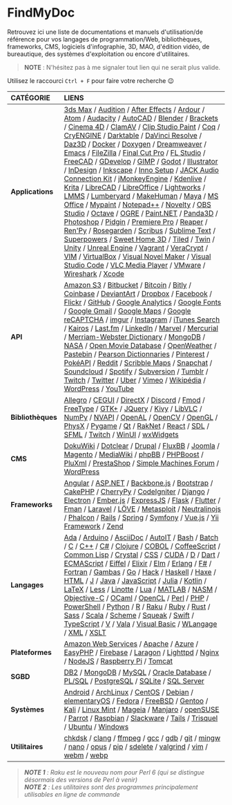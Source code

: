 # FindMyDoc

Retrouvez ici une liste de documentations et manuels d'utilisation/de référence pour vos langages de programmation/Web, bibliothèques, frameworks, CMS, logiciels d'infographie, 3D, MAO, d'édition vidéo, de bureautique, des systèmes d'exploitation ou encore d'utilitaires.

> **NOTE** : N'hésitez pas à me signaler tout lien qui ne serait plus valide.

Utilisez le raccourci `Ctrl + F` pour faire votre recherche 😉

|CATÉGORIE|LIENS|
|:--|:--|
|**Applications**|[3ds Max](https://knowledge.autodesk.com/fr/support/3ds-max) / [Audition](https://helpx.adobe.com/fr/audition/user-guide.html) / [After Effects](https://helpx.adobe.com/fr/after-effects/user-guide.html) / [Ardour](https://manual.ardour.org/toc) / [Atom](https://atom.io/docs) / [Audacity](https://manual.audacityteam.org/index.html) / [AutoCAD](https://knowledge.autodesk.com/fr/support/autocad) / [Blender](https://docs.blender.org) / [Brackets](http://brackets.io/docs/current/modules/brackets.html) / [Cinema 4D](https://help.maxon.net/) / [ClamAV](https://www.clamav.net/documents/clam-antivirus-user-manual) / [Clip Studio Paint](https://tips.clip-studio.com/en-us/official) / [Coq](https://coq.inria.fr/documentation) / [CryENGINE](https://docs.cryengine.com/display/CEMANUAL/CRYENGINE+V+Manual) / [Darktable](https://darktable.fr/les-manuels) / [DaVinci Resolve](https://www.blackmagicdesign.com/fr/products/davinciresolve/training) / [Daz3D](http://docs.daz3d.com/doku.php) / [Docker](https://training.play-with-docker.com) / [Doxygen](http://www.doxygen.nl/manual/index.html) / [Dreamweaver](https://helpx.adobe.com/fr/dreamweaver/user-guide.html) / [Emacs](https://www.gnu.org/software/emacs/documentation.html) / [FileZilla](https://wiki.filezilla-project.org/Documentation) / [Final Cut Pro](https://support.apple.com/fr-fr/guide/final-cut-pro) / [FL Studio](https://www.image-line.com/support/flstudio_online_manual) / [FreeCAD](https://www.freecadweb.org/wiki/Getting_started/fr) / [GDevelop](http://wiki.compilgames.net/doku.php/fr/gdevelop5/start) / [GIMP](https://docs.gimp.org/2.10/fr) / [Godot](https://docs.godotengine.org/fr/latest) / [Illustrator](https://helpx.adobe.com/fr/illustrator/user-guide.html) / [InDesign](https://helpx.adobe.com/fr/indesign/user-guide.html) / [Inkscape](https://inkscape.org/learn) / [Inno Setup](https://www.jrsoftware.org/ishelp) / [JACK Audio Connection Kit](https://github.com/jackaudio/jackaudio.github.com/wiki) / [jMonkeyEngine](https://jmonkeyengine.org/docs) / [Kdenlive](https://userbase.kde.org/Kdenlive/Manual/fr) / [Krita](https://docs.krita.org/fr/index.html) / [LibreCAD](https://wiki.librecad.org/index.php?title=Main_Page) / [LibreOffice](https://wiki.documentfoundation.org/Documentation/fr) / [Lightworks](https://www.lwks.com/index.php?option=com_content&view=article&id=162&Itemid=246&start=QuickStart) / [LMMS](https://lmms.io/documentation) / [Lumberyard](https://docs.aws.amazon.com/lumberyard/index.html) / [MakeHuman](http://www.makehumancommunity.org/wiki/Main_Page) / [Maya](https://knowledge.autodesk.com/fr/support/maya/getting-started/caas/simplecontent/content/maya-documentation.html) / [MS Office](https://support.office.com) / [Mypaint](https://github.com/mypaint/mypaint/wiki/Documentation) / [Notepad++](https://npp-user-manual.org) / [Novelty](http://www.visualnovelty.com/docs) / [OBS Studio](https://obsproject.com/wiki) / [Octave](https://octave.org/doc) / [OGRE](https://ogrecave.github.io/ogre/api/latest) / [Paint.NET](https://www.getpaint.net/doc/latest) / [Panda3D](https://docs.panda3d.org) / [Photoshop](https://helpx.adobe.com/fr/photoshop/user-guide.html) / [Pidgin](https://developer.pidgin.im/wiki/Using%20Pidgin) / [Premiere Pro](https://helpx.adobe.com/fr/premiere-pro/user-guide.html) / [Reaper](https://www.reaper.fm/userguide.php) / [Ren'Py](https://www.renpy.org/doc/html) / [Rosegarden](https://www.rosegardenmusic.com/resources) / [Scribus](https://wiki.scribus.net/canvas/Page_principale) / [Sublime Text](https://www.sublimetext.com/docs/3) / [Superpowers](http://docs.superpowers-html5.com/fr) / [Sweet Home 3D](http://www.sweethome3d.com/fr/userGuide.jsp) / [Tiled](https://doc.mapeditor.org/fr/stable) / [Twin](https://twinery.org/wiki) / [Unity](https://docs.unity3d.com/Manual/index.html) / [Unreal Engine](https://docs.unrealengine.com/en-us) / [Vagrant](https://www.vagrantup.com/docs/index.html) / [VeraCrypt](https://www.veracrypt.fr/en/Documentation.html) / [VIM](https://www.vim.org/docs.php) / [VirtualBox](https://www.virtualbox.org/wiki/Documentation) / [Visual Novel Maker](https://asset.visualnovelmaker.com/help/index.htm) / [Visual Studio Code](https://code.visualstudio.com/Docs) / [VLC Media Player](https://www.videolan.org/doc) / [VMware](https://docs.vmware.com/fr) / [Wireshark](https://www.wireshark.org/docs) / [Xcode](https://developer.apple.com/documentation/xcode)|
|**API**|[Amazon S3](https://docs.aws.amazon.com/AmazonS3/latest/API/Welcome.html) / [Bitbucket](https://developer.atlassian.com/bitbucket/api/2/reference/) / [Bitcoin](https://developer.bitcoin.org/) / [Bitly](https://dev.bitly.com/) / [Coinbase](https://developers.coinbase.com/) / [DeviantArt](https://www.deviantart.com/developers/) / [Dropbox](https://www.dropbox.com/developers) / [Facebook](https://developers.facebook.com/) / [Flickr](https://www.flickr.com/services/api/) / [GitHub](https://docs.github.com/en/free-pro-team@latest/rest) / [Google Analytics](https://developers.google.com/analytics/?hl=en) / [Google Fonts](https://developers.google.com/fonts/?hl=en) / [Google Gmail](https://developers.google.com/gmail/api/?hl=en) / [Google Maps](https://developers.google.com/maps/documentation/) / [Google reCAPTCHA](https://developers.google.com/recaptcha/intro?hl=en) / [imgur](https://api.imgur.com/) / [Instagram](https://www.instagram.com/developer/) / [iTunes Search](https://affiliate.itunes.apple.com/resources/documentation/itunes-store-web-service-search-api/) / [Kairos](https://www.kairos.com/docs/api/) / [Last.fm](https://www.last.fm/api) / [LinkedIn](https://www.linkedin.com/developers/) / [Marvel](https://developer.marvel.com/) / [Mercurial](https://www.mercurial-scm.org/wiki/MercurialApi) / [Merriam-Webster Dictionary](https://www.dictionaryapi.com/products/index) / [MongoDB](https://api.mongodb.com/) / [NASA](https://api.nasa.gov/index.html) / [Open Movie Database](https://www.omdbapi.com/) / [OpenWeather](https://openweathermap.org/api) / [Pastebin](https://pastebin.com/doc_api) / [Pearson Dictionnaries](https://www.programmableweb.com/api/pearson-dictionaries) / [Pinterest](https://developers.pinterest.com/) / [PokéAPI](https://pokeapi.co/docs/v2) / [Reddit](https://www.reddit.com/dev/api) / [Scribble Maps](https://www.scribblemaps.com/api/) / [Snapchat](https://developers.snapchat.com/ads/) / [Soundcloud](https://developers.soundcloud.com/) / [Spotify](https://developer.spotify.com/documentation/web-api/) / [Subversion](https://subversion.apache.org/docs/api/1.8/index.html) / [Tumblr](https://www.tumblr.com/docs/en/api/v2) / [Twitch](https://dev.twitch.tv/docs) / [Twitter](https://developer.twitter.com/en) / [Uber](https://developer.uber.com/) / [Vimeo](https://developer.vimeo.com/fr/) / [Wikipédia](https://www.mediawiki.org/wiki/API:Web_APIs_hub) / [WordPress](https://codex.wordpress.org/WordPress_APIs) / [YouTube](https://developers.google.com/youtube/)|
|**Bibliothèques**|[Allegro](https://liballeg.org/a5docs/trunk) / [CEGUI](http://cegui.org.uk/content/documentation) / [DirectX](https://docs.microsoft.com/fr-fr/windows/win32/directx) / [Discord](https://discord.com/developers/docs/intro) / [Fmod](https://www.fmod.com/resources/documentation-api) / [FreeType](https://www.freetype.org/freetype2/docs/documentation.html) / [GTK+](https://www.gtk.org/documentation.php) / [JQuery](https://api.jquery.com) / [Kivy](https://kivy.org/doc/stable/gettingstarted/intro.html) / [LibVLC](https://www.videolan.org/developers/vlc/doc/doxygen/html/group__libvlc.html) / [NumPy](https://numpy.org/devdocs) / [NVAPI](https://docs.nvidia.com/gameworks/content/gameworkslibrary/coresdk/nvapi/index.html) / [OpenAL](https://www.openal.org/documentation) / [OpenCV](https://docs.opencv.org) / [OpenGL](https://www.opengl.org/documentation) / [PhysX](https://docs.nvidia.com/gameworks/index.html#gameworkslibrary/physx/physx.htm) / [Pygame](https://www.pygame.org/docs) / [Qt](https://doc.qt.io) / [RakNet](http://www.jenkinssoftware.com/raknet/manual/index.html) / [React](https://reactjs.org/docs) / [SDL](https://wiki.libsdl.org) / [SFML](https://www.sfml-dev.org/documentation/2.5.1-fr/index.php) / [Twitch](https://dev.twitch.tv/docs/api/) / [WinUI](https://docs.microsoft.com/fr-fr/uwp/toolkits/winui3/) / [wxWidgets](https://www.wxwidgets.org/docs)|
|**CMS**|[DokuWiki](https://www.dokuwiki.org/manual) / [Dotclear](https://dotclear.org/documentation) / [Drupal](https://www.drupal.org/documentation) / [FluxBB](https://fluxbb.org/docs) / [Joomla](https://docs.joomla.org/Main_Page/fr) / [Magento](https://devdocs.magento.com) / [MediaWiki](https://www.mediawiki.org/wiki/Manual:Contents/fr) / [phpBB](phpbb.com/support/docs) / [PHPBoost](https://www.phpboost.com/wiki/wiki.php) / [PluXml](https://wiki.pluxml.org) / [PrestaShop](https://www.prestashop.com/fr/ressources/documentation) / [Simple Machines Forum](https://wiki.simplemachines.org/smf/Main_Page) / [WordPress](https://codex.wordpress.org/fr:Accueil)|
|**Frameworks**|[Angular](https://angular.io/docs) / [ASP.NET](https://docs.microsoft.com/fr-fr/aspnet) / [Backbone.js](https://backbonejs.org) / [Bootstrap](https://getbootstrap.com/docs/4.3) / [CakePHP](https://book.cakephp.org/3.0/fr/index.html) / [CherryPy](https://docs.cherrypy.org/en/latest) / [CodeIgniter](https://codeigniter.com/docs) / [Django](https://docs.djangoproject.com/fr) / [Electron](https://electronjs.org/docs) / [Ember.js](https://guides.emberjs.com) / [ExpressJS](https://expressjs.com/en/4x/api.html) / [Flask](https://flask.palletsprojects.com) / [Flutter](https://flutter.dev/docs) / [Fman](https://build-system.fman.io/docs/) / [Laravel](https://laravel.com/docs/5.8) / [LÖVE](https://love2d.org/wiki/love_(Fran%C3%A7ais)) / [Metasploit](https://metasploit.help.rapid7.com/docs) / [Neutralinojs](https://neutralino.js.org/docs/) / [Phalcon](https://docs.phalcon.io/4.0/fr-fr/introduction) / [Rails](https://guides.rubyonrails.org) / [Spring](https://spring.io/guides) / [Symfony](https://symfony.com/doc) / [Vue.js](https://fr.vuejs.org/v2/guide) / [Yii Framework](https://www.yiiframework.com/doc) / [Zend](https://framework.zend.com/learn)|
|**Langages**|[Ada](https://www.adacore.com/documentation) / [Arduino](https://www.arduino.cc/reference) / [AsciiDoc](http://www.methods.co.nz/asciidoc/userguide.html) / [AutoIT](https://www.autoitscript.com/wiki) / [Bash](https://www.gnu.org/software/bash/manual) / [Batch](https://docs.microsoft.com/en-us/azure/batch) / [C](https://en.cppreference.com/w/c) / [C++](https://en.cppreference.com/w/cpp) / [C#](https://docs.microsoft.com/fr-fr/dotnet/csharp) / [Clojure](https://clojure.org/api/api) / [COBOL](https://open-cobol.sourceforge.io/doc/gnucobol.pdf) / [CoffeeScript](https://coffeescript.org/#language) / [Common Lisp](https://common-lisp.net/documentation) / [Crystal](https://crystal-lang.org/docs/) / [CSS](https://www.w3.org/TR/css-color-4) / [CUDA](https://docs.nvidia.com/cuda/index.html) / [D](https://dlang.org/spec/spec.html) / [Dart](https://dart.dev/guides) / [ECMAScript](https://tc39.es/ecma262/) / [Eiffel](https://www.eiffel.org/documentation) / [Elixir](https://elixir-lang.org/docs.html) / [Elm](https://elm-lang.org/docs) / [Erlang](https://www.erlang.org/docs) / [F#](https://docs.microsoft.com/en-us/dotnet/fsharp) / [Fortran](https://fortran-lang.org/community/) / [Gambas](http://gambas.sourceforge.net/en/main.html#) / [Go](https://golang.org/doc) / [Hack](https://docs.hhvm.com/hack/) / [Haskell](https://www.haskell.org/documentation) / [Haxe](https://haxe.org/manual) / [HTML](https://www.w3.org/TR/html) / [J](https://code.jsoftware.com/wiki/Main_Page) / [Java](https://docs.oracle.com/en/java/javase/index.html) / [JavaScript](https://developer.mozilla.org/fr/docs/Web/JavaScript/Reference) / [Julia](https://docs.julialang.org) / [Kotlin](https://kotlinlang.org/docs) / [LaTeX](https://www.latex-project.org/help/documentation) / [Less](http://lesscss.org/usage) / [Linotte](http://langagelinotte.free.fr/wordpress/?page_id=120) / [Lua](https://www.lua.org/docs.html) / [MATLAB](https://fr.mathworks.com/help) / [NASM](https://www.nasm.us/doc) / [Objective-C](https://developer.apple.com/documentation/objectivec) / [OCaml](https://ocaml.org/docs/index.fr.html) / [OpenCL](https://www.khronos.org/developers/reference-cards) / [Perl](https://perldoc.perl.org/) / [PHP](https://www.php.net/manual/fr/index.php) / [PowerShell](https://docs.microsoft.com/fr-fr/powershell) / [Python](https://docs.python.org/fr) / [R](https://cran.r-project.org/manuals.html) / [Raku](https://docs.raku.org/) / [Ruby](https://ruby-doc.org) / [Rust](https://doc.rust-lang.org) / [Sass](https://sass-lang.com/documentation) / [Scala](https://docs.scala-lang.org) / [Scheme](https://small.r7rs.org/attachment/r7rs.pdf) / [Squeak](https://squeak.org/documentation/) / [Swift](https://swift.org/documentation) / [TypeScript](https://www.typescriptlang.org/docs) / [V](https://vlang.io/docs) / [Vala](https://wiki.gnome.org/Projects/Vala/Documentation) / [Visual Basic](https://docs.microsoft.com/fr-fr/dotnet/visual-basic/language-reference) / [WLangage](https://doc.pcsoft.fr) / [XML](https://www.w3.org/TR/xml) / [XSLT](https://www.w3.org/TR/xslt-30)|
|**Plateformes**|[Amazon Web Services](https://docs.aws.amazon.com/index.html) / [Apache](https://httpd.apache.org/docs/current/) / [Azure](https://docs.microsoft.com/fr-fr/azure) / [EasyPHP](https://www.easyphp.org/documentation/devserver) / [Firebase](https://firebase.google.com/docs) / [Laragon](https://laragon.org/docs/) / [Lighttpd](https://redmine.lighttpd.net/projects/lighttpd/wiki) / [Nginx](https://nginx.org/en/docs) / [NodeJS](https://nodejs.org/en/docs) / [Raspberry Pi](https://www.raspberrypi.org/documentation) / [Tomcat](https://tomcat.apache.org/tomcat-9.0-doc/index.html)|
|**SGBD**|[DB2](https://www-01.ibm.com/support/docview.wss?uid=swg27023558) / [MongoDB](https://docs.mongodb.com/manual) / [MySQL](https://dev.mysql.com/doc/) / [Oracle Database](https://docs.oracle.com/cd/B19306_01/index.htm) / [PL/SQL](https://docs.oracle.com/cd/B10501_01/index.htm) / [PostgreSQL](https://docs.postgresql.fr) / [SQLite](https://sqlite.org/docs.html) / [SQL Server](https://docs.microsoft.com/fr-fr/sql)|
|**Systèmes**|[Android](https://developer.android.com/docs) / [ArchLinux](https://wiki.archlinux.fr) / [CentOS](https://wiki.centos.org/fr) / [Debian](https://www.debian.org/doc/index.fr.html) / [elementaryOS](https://www.elementaryos-fr.org/documentation) / [Fedora](https://doc.fedora-fr.org/wiki/Accueil) / [FreeBSD](https://www.freebsd.org/doc/fr/books/handbook) / [Gentoo](https://www.gentoo.org/support/documentation) / [Kali](https://www.kali.org/docs) / [Linux Mint](https://linuxmint-installation-guide.readthedocs.io/fr/latest) / [Mageia](https://www.mageia.org/fr/doc) / [Manjaro](https://wiki.manjaro.org/index.php?title=Accueil) / [openSUSE](https://fr.opensuse.org/Portal:Documentation) / [Parrot](https://docs.parrotlinux.org) / [Raspbian](http://raspbian.org/RaspbianDocumentation) / [Slackware](https://docs.slackware.com/fr:start) / [Tails](https://tails.boum.org/doc/index.fr.html) / [Trisquel](https://trisquel.info/fr/wiki) / [Ubuntu](https://doc.ubuntu-fr.org) / [Windows](https://docs.microsoft.com/en-us/windows/)|
|**Utilitaires**|[chkdsk](https://docs.microsoft.com/en-us/windows-server/administration/windows-commands/chkdsk) / [clang](https://clang.llvm.org/docs/UsersManual.html) / [ffmpeg](https://ffmpeg.org/documentation.html) / [gcc](https://gcc.gnu.org/onlinedocs) / [gdb](https://www.gnu.org/software/gdb/documentation) / [git](https://git-scm.com/doc) / [mingw](http://mingw.org/wiki) / [nano](https://www.nano-editor.org/docs.php) / [opus](https://www.opus-codec.org/docs) / [pip](https://pip.pypa.io/en/stable) / [sdelete](https://docs.microsoft.com/en-us/sysinternals/downloads/sdelete) / [valgrind](http://www.valgrind.org/docs/manual/manual.html) / [vim](https://www.vim.org/docs.php) / [webm](http://wiki.webmproject.org) / [webp](https://developers.google.com/speed/webp/docs/using)|

> _**NOTE 1** : Raku est le nouveau nom pour Perl 6 (qui se distingue désormais des versions de Perl à venir)_<br>
> _**NOTE 2** : Les utilitaires sont des programmes principalement utilisables en ligne de commande_
